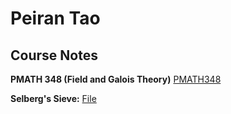 # Peiran Tao

## Course Notes

**PMATH 348 (Field and Galois Theory)** [PMATH348](/PMATH_348_Notes.pdf)

**Selberg's Sieve:** [File](/Selberg.pdf)
